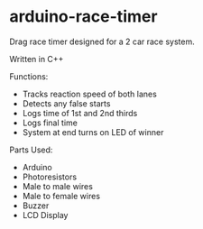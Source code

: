 # arduino-race-timer
Drag race timer designed for a 2 car race system.

Written in C++

Functions:
- Tracks reaction speed of both lanes
- Detects any false starts 
- Logs time of 1st and 2nd thirds
- Logs final time
- System at end turns on LED of winner

Parts Used:
- Arduino
- Photoresistors
- Male to male wires
- Male to female wires
- Buzzer
- LCD Display

